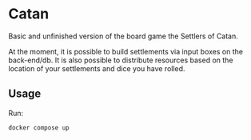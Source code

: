 # Catan
Basic and unfinished version of the board game the Settlers of Catan.

At the moment, it is possible to build settlements via input boxes on the back-end/db. It is also possible to distribute resources based on the location of your settlements and dice you have rolled.

## Usage
Run:
```
docker compose up
```
